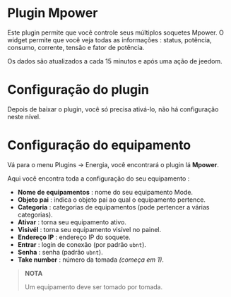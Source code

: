 # Plugin Mpower

Este plugin permite que você controle seus múltiplos soquetes Mpower. O widget permite que você veja todas as informações : status, potência, consumo, corrente, tensão e fator de potência.

Os dados são atualizados a cada 15 minutos e após uma ação de jeedom.

# Configuração do plugin

Depois de baixar o plugin, você só precisa ativá-lo, não há configuração neste nível.

# Configuração do equipamento

Vá para o menu Plugins → Energia, você encontrará o plugin lá **Mpower**.

Aqui você encontra toda a configuração do seu equipamento :

-   **Nome de equipamentos** : nome do seu equipamento Mode.
-   **Objeto pai** : indica o objeto pai ao qual o equipamento pertence.
-   **Categoria** : categorias de equipamentos (pode pertencer a várias categorias).
-   **Ativar** : torna seu equipamento ativo.
-   **Visivél** : torna seu equipamento visível no painel.
-   **Endereço IP** : endereço IP do soquete.
-   **Entrar** : login de conexão (por padrão ``ubnt``).
-   **Senha** : senha (padrão ``ubnt``).
-   **Take number** : número da tomada *(começa em 1)*.

> **NOTA**
>
> Um equipamento deve ser tomado por tomada.
